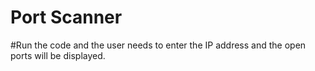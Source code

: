 # Port Scanner


#Run the code and the user needs to enter the IP address and the open ports will be displayed. 

